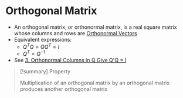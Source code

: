 # Orthogonal Matrix

- An orthogonal matrix, or orthonormal matrix, is a real square matrix whose columns and rows are [Orthonormal Vectors](Orthonormal%20Vectors.md)
- Equivalent expressions:
	- $Q^TQ=QQ^T=I$
	- $Q^T=Q^{-1}$
- See [3. Orthonormal Columns in Q Give Q'Q = I](3.%20Orthonormal%20Columns%20in%20Q%20Give%20Q'Q%20=%20I.md)

> [!summary] Property
> 
> Multiplication of an orthogonal matrix by an orthogonal matrix produces another orthogonal matrix

